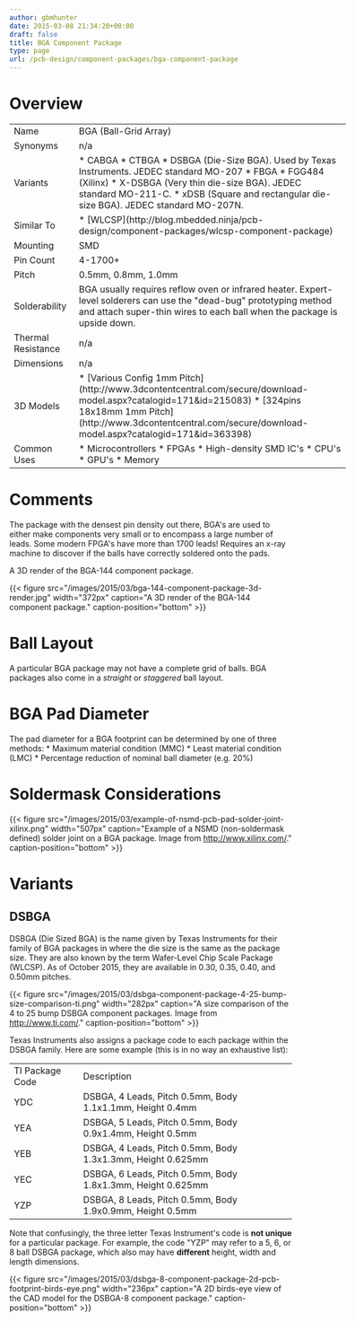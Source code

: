 ```yaml
---
author: gbmhunter
date: 2015-03-08 21:34:20+00:00
draft: false
title: BGA Component Package
type: page
url: /pcb-design/component-packages/bga-component-package
---
```


# Overview

<table style="width: 600px;" ><tbody ><tr >
<td style="width: 100px;" >Name
</td>
<td >BGA (Ball-Grid Array)
</td></tr><tr >
<td >Synonyms
</td>
<td >n/a
</td></tr><tr >
<td >Variants
</td>
<td >  * CABGA  * CTBGA  * DSBGA (Die-Size BGA). Used by Texas Instruments. JEDEC standard MO-207  * FBGA  * FGG484 (Xilinx)  * X-DSBGA (Very thin die-size BGA). JEDEC standard MO-211-C.  * xDSB (Square and rectangular die-size BGA). JEDEC standard MO-207N.
</td></tr><tr >
<td >Similar To
</td>
<td >  * [WLCSP](http://blog.mbedded.ninja/pcb-design/component-packages/wlcsp-component-package)
</td></tr><tr >
<td >Mounting
</td>
<td >SMD
</td></tr><tr >
<td >Pin Count
</td>
<td >4-1700+
</td></tr><tr >
<td >Pitch
</td>
<td >0.5mm, 0.8mm, 1.0mm
</td></tr><tr >
<td >Solderability
</td>
<td >BGA usually requires reflow oven or infrared heater. Expert-level solderers can use the "dead-bug" prototyping method and attach super-thin wires to each ball when the package is upside down.
</td></tr><tr >
<td >Thermal Resistance
</td>
<td >n/a
</td></tr><tr >
<td >Dimensions
</td>
<td >n/a
</td></tr><tr >
<td >3D Models
</td>
<td >  * [Various Config 1mm Pitch](http://www.3dcontentcentral.com/secure/download-model.aspx?catalogid=171&id=215083)  * [324pins 18x18mm 1mm Pitch](http://www.3dcontentcentral.com/secure/download-model.aspx?catalogid=171&id=363398)
</td></tr><tr >
<td >Common Uses
</td>
<td >  * Microcontrollers  * FPGAs  * High-density SMD IC's  * CPU's  * GPU's  * Memory
</td></tr></tbody></table>

# Comments

The package with the densest pin density out there, BGA's are used to either make components very small or to encompass a large number of leads. Some modern FPGA's have more than 1700 leads! Requires an x-ray machine to discover if the balls have correctly soldered onto the pads.

A 3D render of the BGA-144 component package.

{{< figure src="/images/2015/03/bga-144-component-package-3d-render.jpg" width="372px" caption="A 3D render of the BGA-144 component package." caption-position="bottom" >}}

# Ball Layout

A particular BGA package may not have a complete grid of balls. BGA packages also come in a _straight_ or _staggered_ ball layout.

# BGA Pad Diameter

The pad diameter for a BGA footprint can be determined by one of three methods:  * Maximum material condition (MMC)  * Least material condition (LMC)  * Percentage reduction of nominal ball diameter (e.g. 20%)

# Soldermask Considerations

{{< figure src="/images/2015/03/example-of-nsmd-pcb-pad-solder-joint-xilinx.png" width="507px" caption="Example of a NSMD (non-soldermask defined) solder joint on a BGA package. Image from http://www.xilinx.com/." caption-position="bottom" >}}

# Variants

## DSBGA

DSBGA (Die Sized BGA) is the name given by Texas Instruments for their family of BGA packages in where the die size is the same as the package size. They are also known by the term Wafer-Level Chip Scale Package (WLCSP). As of October 2015, they are available in 0.30, 0.35, 0.40, and 0.50mm pitches. 

{{< figure src="/images/2015/03/dsbga-component-package-4-25-bump-size-comparison-ti.png" width="282px" caption="A size comparison of the 4 to 25 bump DSBGA component packages. Image from http://www.ti.com/." caption-position="bottom" >}}

Texas Instruments also assigns a package code to each package within the DSBGA family. Here are some example (this is in no way an exhaustive list):

<table ><tbody ><tr >
<td >TI Package Code
</td>
<td >Description
</td></tr><tr >
<td >YDC
</td>
<td >DSBGA, 4 Leads, Pitch 0.5mm, Body 1.1x1.1mm, Height 0.4mm
</td></tr><tr >
<td >YEA
</td>
<td >DSBGA, 5 Leads, Pitch 0.5mm, Body 0.9x1.4mm, Height 0.5mm
</td></tr><tr >
<td >YEB
</td>
<td >DSBGA, 4 Leads, Pitch 0.5mm, Body 1.3x1.3mm, Height 0.625mm
</td></tr><tr >
<td >YEC
</td>
<td >DSBGA, 6 Leads, Pitch 0.5mm, Body 1.8x1.3mm, Height 0.625mm
</td></tr><tr >
<td >YZP
</td>
<td >DSBGA, 8 Leads, Pitch 0.5mm, Body 1.9x0.9mm, Height 0.5mm
</td></tr></tbody></table>

Note that confusingly, the three letter Texas Instrument's code is **not unique** for a particular package. For example, the code "YZP" may refer to a 5, 6, or 8 ball DSBGA package, which also may have **different** height, width and length dimensions. 

{{< figure src="/images/2015/03/dsbga-8-component-package-2d-pcb-footprint-birds-eye.png" width="236px" caption="A 2D birds-eye view of the CAD model for the DSBGA-8 component package." caption-position="bottom" >}}
